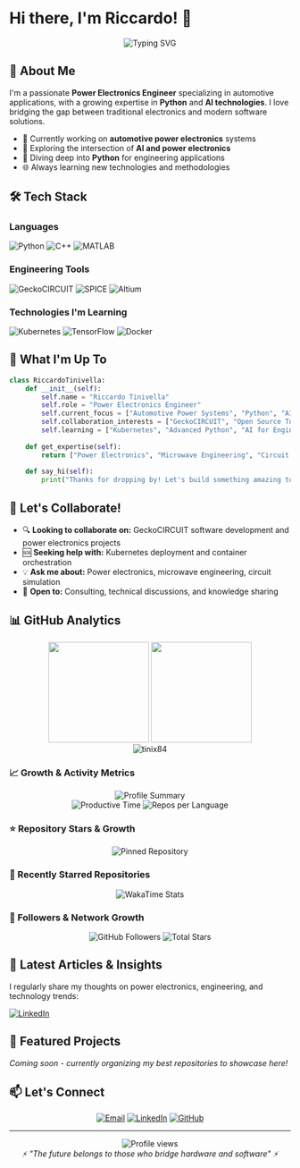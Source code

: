 # Hi there, I'm Riccardo! 👋

<div align="center">
  <img src="https://readme-typing-svg.herokuapp.com?font=Fira+Code&pause=1000&color=2E9EF7&center=true&vCenter=true&width=435&lines=Power+Electronics+Engineer;Python+%26+AI+Enthusiast;Circuit+Designer;Microwave+Specialist" alt="Typing SVG" />
</div>

## 🚀 About Me

I'm a passionate **Power Electronics Engineer** specializing in automotive applications, with a growing expertise in **Python** and **AI technologies**. I love bridging the gap between traditional electronics and modern software solutions.

- 🔋 Currently working on **automotive power electronics** systems
- 🤖 Exploring the intersection of **AI and power electronics**
- 🐍 Diving deep into **Python** for engineering applications
- 🌐 Always learning new technologies and methodologies

## 🛠️ Tech Stack

### Languages
![Python](https://img.shields.io/badge/Python-3776AB?style=for-the-badge&logo=python&logoColor=white)
![C++](https://img.shields.io/badge/C++-00599C?style=for-the-badge&logo=c%2B%2B&logoColor=white)
![MATLAB](https://img.shields.io/badge/MATLAB-0076A8?style=for-the-badge&logo=mathworks&logoColor=white)

### Engineering Tools
![GeckoCIRCUIT](https://img.shields.io/badge/GeckoCIRCUIT-FF6B35?style=for-the-badge)
![SPICE](https://img.shields.io/badge/SPICE-4285F4?style=for-the-badge)
![Altium](https://img.shields.io/badge/Altium-A5915F?style=for-the-badge)

### Technologies I'm Learning
![Kubernetes](https://img.shields.io/badge/Kubernetes-326CE5?style=for-the-badge&logo=kubernetes&logoColor=white)
![TensorFlow](https://img.shields.io/badge/TensorFlow-FF6F00?style=for-the-badge&logo=tensorflow&logoColor=white)
![Docker](https://img.shields.io/badge/Docker-2496ED?style=for-the-badge&logo=docker&logoColor=white)

## 🎯 What I'm Up To

```python
class RiccardoTinivella:
    def __init__(self):
        self.name = "Riccardo Tinivella"
        self.role = "Power Electronics Engineer"
        self.current_focus = ["Automotive Power Systems", "Python", "AI/ML"]
        self.collaboration_interests = ["GeckoCIRCUIT", "Open Source Tools"]
        self.learning = ["Kubernetes", "Advanced Python", "AI for Engineering"]
        
    def get_expertise(self):
        return ["Power Electronics", "Microwave Engineering", "Circuit Design"]
        
    def say_hi(self):
        print("Thanks for dropping by! Let's build something amazing together!")
```

## 🤝 Let's Collaborate!

- 🔍 **Looking to collaborate on:** GeckoCIRCUIT software development and power electronics projects
- 🆘 **Seeking help with:** Kubernetes deployment and container orchestration
- 💡 **Ask me about:** Power electronics, microwave engineering, circuit simulation
- 🎯 **Open to:** Consulting, technical discussions, and knowledge sharing

## 📊 GitHub Analytics

<div align="center">
  <img height="180em" src="https://github-readme-stats.vercel.app/api?username=tinix84&show_icons=true&theme=tokyonight&include_all_commits=true&count_private=true"/>
  <img height="180em" src="https://github-readme-stats.vercel.app/api/top-langs/?username=tinix84&layout=compact&theme=tokyonight"/>
</div>

<div align="center">
  <img src="https://github-readme-streak-stats.herokuapp.com/?user=tinix84&theme=tokyonight" alt="tinix84" />
</div>

### 📈 Growth & Activity Metrics

<div align="center">
  <img src="https://github-profile-summary-cards.vercel.app/api/cards/profile-details?username=tinix84&theme=tokyonight" alt="Profile Summary"/>
</div>

<div align="center">
  <img src="https://github-profile-summary-cards.vercel.app/api/cards/productive-time?username=tinix84&theme=tokyonight" alt="Productive Time"/>
  <img src="https://github-profile-summary-cards.vercel.app/api/cards/repos-per-language?username=tinix84&theme=tokyonight" alt="Repos per Language"/>
</div>

### ⭐ Repository Stars & Growth

<div align="center">
  <img src="https://github-readme-stats.vercel.app/api/pin/?username=tinix84&repo=your-most-starred-repo&theme=tokyonight" alt="Pinned Repository"/>
</div>

### 🌟 Recently Starred Repositories

<div align="center">
  <img src="https://github-readme-stats.vercel.app/api/wakatime?username=tinix84&theme=tokyonight&layout=compact" alt="WakaTime Stats"/>
</div>

### 👥 Followers & Network Growth

<div align="center">
  <img src="https://img.shields.io/github/followers/tinix84?label=Followers&style=social" alt="GitHub Followers"/>
  <img src="https://img.shields.io/github/stars/tinix84?label=Total%20Stars&style=social" alt="Total Stars"/>
</div>

## 📝 Latest Articles & Insights

I regularly share my thoughts on power electronics, engineering, and technology trends:

[![LinkedIn](https://img.shields.io/badge/LinkedIn-0077B5?style=for-the-badge&logo=linkedin&logoColor=white)](https://www.linkedin.com/in/riccardotinivella/)

## 🌟 Featured Projects

*Coming soon - currently organizing my best repositories to showcase here!*

## 📫 Let's Connect

<div align="center">
  
[![Email](https://img.shields.io/badge/Email-D14836?style=for-the-badge&logo=gmail&logoColor=white)](mailto:tinix84@gmail.com)
[![LinkedIn](https://img.shields.io/badge/LinkedIn-0077B5?style=for-the-badge&logo=linkedin&logoColor=white)](https://www.linkedin.com/in/riccardotinivella/)
[![GitHub](https://img.shields.io/badge/GitHub-100000?style=for-the-badge&logo=github&logoColor=white)](https://github.com/tinix84)

</div>

---

<div align="center">
  <img src="https://komarev.com/ghpvc/?username=tinix84&color=blueviolet&style=flat-square&label=Profile+Views" alt="Profile views" />
</div>

<div align="center">
  <i>⚡ "The future belongs to those who bridge hardware and software" ⚡</i>
</div>
